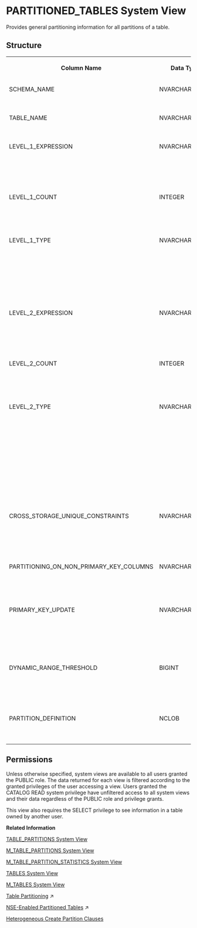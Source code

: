 <!-- loiocdd43294c8a74652b4b6246272db7939 -->

# PARTITIONED\_TABLES System View

Provides general partitioning information for all partitions of a table.



## Structure


<table>
<tr>
<th valign="top">

Column Name

</th>
<th valign="top">

Data Type

</th>
<th valign="top">

Description

</th>
</tr>
<tr>
<td valign="top">

SCHEMA\_NAME

</td>
<td valign="top">

NVARCHAR\(256\)

</td>
<td valign="top">

Displays the schema name.

</td>
</tr>
<tr>
<td valign="top">

TABLE\_NAME

</td>
<td valign="top">

NVARCHAR\(256\)

</td>
<td valign="top">

Displays the table name.

</td>
</tr>
<tr>
<td valign="top">

LEVEL\_1\_EXPRESSION

</td>
<td valign="top">

NVARCHAR\(5000\)

</td>
<td valign="top">

Displays the partitioning expression for first-level partitions.

</td>
</tr>
<tr>
<td valign="top">

LEVEL\_1\_COUNT

</td>
<td valign="top">

INTEGER

</td>
<td valign="top">

Displays the total number of partitions at the first level.

</td>
</tr>
<tr>
<td valign="top">

LEVEL\_1\_TYPE

</td>
<td valign="top">

NVARCHAR\(16\)

</td>
<td valign="top">

Displays the partitioning type at the first level: HASH, RANGE, ROUNDROBIN, REPLICATE, or RANGE HETEROGENEOUS.

</td>
</tr>
<tr>
<td valign="top">

LEVEL\_2\_EXPRESSION

</td>
<td valign="top">

NVARCHAR\(5000\)

</td>
<td valign="top">

Displays the partitioning expression for second-level partitions.

</td>
</tr>
<tr>
<td valign="top">

LEVEL\_2\_COUNT

</td>
<td valign="top">

INTEGER

</td>
<td valign="top">

Displays the total number of partitions at the second level.

</td>
</tr>
<tr>
<td valign="top">

LEVEL\_2\_TYPE

</td>
<td valign="top">

NVARCHAR\(16\)

</td>
<td valign="top">

Displays the partitioning type at the second level: HASH, RANGE, RANGE HETEROGENEOUS, or HASH HETEROGENEOUS. Heterogeneous indicates an unbalanced partitioning scheme.

</td>
</tr>
<tr>
<td valign="top">

CROSS\_STORAGE\_UNIQUE\_CONSTRAINTS

</td>
<td valign="top">

NVARCHAR\(5\)

</td>
<td valign="top">

Displays whether constraint checking is done across stores: TRUE/FALSE.

</td>
</tr>
<tr>
<td valign="top">

PARTITIONING\_ON\_NON\_PRIMARY\_KEY\_COLUMNS

</td>
<td valign="top">

NVARCHAR\(5\)

</td>
<td valign="top">

Displays whether partitioning is on a non-primary key: TRUE/FALSE.

</td>
</tr>
<tr>
<td valign="top">

PRIMARY\_KEY\_UPDATE

</td>
<td valign="top">

NVARCHAR\(5\)

</td>
<td valign="top">

Displays whether UPDATE statements are allowed on primary key columns: TRUE/FALSE.

</td>
</tr>
<tr>
<td valign="top">

DYNAMIC\_RANGE\_THRESHOLD

</td>
<td valign="top">

BIGINT

</td>
<td valign="top">

Displays the threshold after which a new partition is created dynamically.

</td>
</tr>
<tr>
<td valign="top">

PARTITION\_DEFINITION

</td>
<td valign="top">

NCLOB

</td>
<td valign="top">

Displays the PARTITION BY clause.

</td>
</tr>
</table>



<a name="loiocdd43294c8a74652b4b6246272db7939__section_fvk_dv1_x2b"/>

## Permissions

Unless otherwise specified, system views are available to all users granted the PUBLIC role. The data returned for each view is filtered according to the granted privileges of the user accessing a view. Users granted the CATALOG READ system privilege have unfiltered access to all system views and their data regardless of the PUBLIC role and privilege grants.

This view also requires the SELECT privilege to see information in a table owned by another user.

**Related Information**  


[TABLE\_PARTITIONS System View](table-partitions-system-view-c81d9be.md "Partition-specific information for partitioned tables.")

[M\_TABLE\_PARTITIONS System View](../022-Monitoring-Views/m-table-partitions-system-view-6e81917.md "Provides information regarding partition-specific memory and disk usage for partitioned tables.")

[M\_TABLE\_PARTITION\_STATISTICS System View](../022-Monitoring-Views/m-table-partition-statistics-system-view-b825ba5.md "Returns the table partition runtime statistics for column store partition tables only. This view is empty if the partition_statistics_select_enabled property in the indexserver.ini configuration file is disabled.")

[TABLES System View](tables-system-view-2101973.md "Provides information about tables in the database.")

[M\_TABLES System View](../022-Monitoring-Views/m-tables-system-view-20c7689.md "Provides information on row and column tables.")

[Table Partitioning](https://help.sap.com/viewer/f9c5015e72e04fffa14d7d4f7267d897/2023_4_QRC/en-US/c2ea130bbb571014b024ffeda5090764.html "The partitioning feature of the SAP HANA database splits column-store tables horizontally into disjunctive sub-tables or partitions. In this way, large tables can be broken down into smaller, more manageable parts. Partitioning is typically used in multiple-host systems, but it may also be beneficial in single-host systems.") :arrow_upper_right:

[NSE-Enabled Partitioned Tables](https://help.sap.com/viewer/f9c5015e72e04fffa14d7d4f7267d897/2023_4_QRC/en-US/322bb45b63fd4d3c90ca4baf5e7558df.html "For SAP HANA NSE tables, partitioning can be heterogeneous or non-heterogenous. However, partition load unit can be set only for heterogeneous partitioning. This scenario describes a sequence of steps creating a page-loadable, partitioned table and then altering its load unit.") :arrow_upper_right:

[Heterogeneous Create Partition Clauses](../../010-SQL-Reference/012-SQL-Statements/heterogeneous-create-partition-clauses-d496e58.md "Defines the various partitioning clauses available for heterogeneous partitions when creating a new table.")

